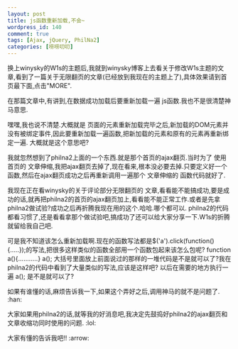 ```yaml
--- 
layout: post
title: js函数重新加载,不会~
wordpress_id: 140
comment: true
tags: [Ajax, jQuery, PhilNa2]
categories: [唠唠叨叨]
---
```

换上winysky的W1s的主题后,我就到winysky博客上去看关于修改W1s主题的文章,看到了一篇关于无限翻页的文章(已经放到我现在的主题上了),具体效果请到首页最下面,点击"MORE".

在那篇文章中,有讲到,在数据成功加载后要重新加载一遍 js函数.我也不是很清楚神马意思.

嘿嘿,我也说不清楚.大概就是 页面的元素重新加载完毕之后,新加载的DOM元素并没有被绑定事件,因此要重新加载一遍函数,把新加载的元素和原有的元素再重新绑定一遍.
大概就是这个意思吧?

我就忽然想到了philna2上面的一个东西.就是那个首页的ajax翻页.当时为了 使用首页的  文章伸缩,我把ajax翻页去掉了,现在看来,根本没必要去掉.只要定义好一个函数,然后在ajax翻页成功之后再重新调用一遍那个 文章伸缩的 函数代码就好了.

我现在正在看winysky的关于评论部分无限翻页的 文章,看看能不能搞成功,要是成功的话,就再把philna2的首页的ajax翻页加上,看看能不能正常工作.或者是先拿philna2做试验?成功之后再折腾我现在用的这个.哈哈.哪个都可以. philna2的代码都看习惯了,还是看看拿那个做试验吧,搞成功了还可以给大家分享一下.W1s的折腾就留给我自己吧.

可是我不知道该怎么重新加载啊.现在的函数写法都是$('a').click(function(){.....});的写法,把很多这样类似的函数全部用一个函数包起来该怎么包呢?
function a(){...........}   a();   大括号里面放上前面说过的那样的一堆代码是不是就可以了?我在philna2的代码中看到了大量类似的写法,应该是这样吧?
以后在需要的地方执行一遍 a(); 是不是就可以了? 

如果有谁懂的话,麻烦告诉我一下,如果这个弄好之后,调用神马的就不是问题了. :han: 

大家如果用philna2的话,就等我的好消息吧,我决定先鼓捣好philna2的ajax翻页和文章收缩功同时使用的问题. :lol: 

大家有懂的告诉我吧!! :arrow: 

